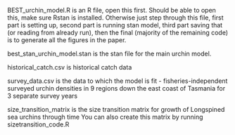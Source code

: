 BEST_urchin_model.R is an R file, open this first. Should be able to open this, make sure Rstan is installed. Otherwise just step through this file,
first part is setting up, second part is running stan model, third part saving that (or reading from already run), then the final (majority of the remaining code) is to 
generate all the figures in the paper.

best_stan_urchin_model.stan is the stan file for the main urchin model.

historical_catch.csv is historical catch data

survey_data.csv is the data to which the model is fit - fisheries-independent surveyed urchin densities in 9 regions down the east coast of Tasmania for 3 separate survey years

size_transition_matrix is the size transition matrix for growth of Longspined sea urchins through time
You can also create this matrix by running
sizetransition_code.R
